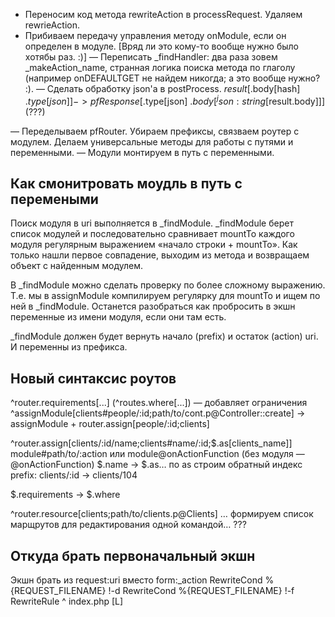 
+ Переносим код метода rewriteAction в processRequest. Удаляем rewrieAction.
+ Прибиваем передачу управления методу onModule, если он определен в модуле. [Вряд ли это кому-то вообще нужно было хотябы раз. :)]
— Переписать _findHandler: два раза зовем _makeAction_name, странная логика поиска метода по глаголу (например onDEFAULTGET не найдем никогда; а это вообще нужно? :).
— Сделать обработку json'а в postProcess. $result[$.body[hash] $.type[json]] -> pfResponse[$.type[json] $.body[^json:string[$result.body]]] (???)

— Переделываем pfRouter. Убираем префиксы, связваем роутер с модулем. Делаем универсальные методы для работы с путями и переменными.
— Модули монтируем в путь с переменными.


Как смонитровать моудль в путь с перемеными
-------------------------------------------

Поиск модуля в uri выполняется в _findModule. _findModule берет список модулей и последовательно сравнивает mountTo каждого модуля регулярным выражением «начало строки + mountTo». Как только нашли первое совпадение, выходим из метода и возвращаем объект с найденным модулем.

В _findModule можно сделать проверку по более сложному выражению. Т.е. мы в assignModule компилируем регулярку для mountTo и ищем по ней в _findModule. Останется разобраться как пробросить в экшн переменные из имени модуля, если они там есть.

_findModule должен будет вернуть начало (prefix) и остаток (action) uri. И переменны из префикса.


Новый синтаксис роутов
----------------------
^router.requirements[...] (^routes.where[...]) — добавляет ограничения
^assignModule[clients#people/:id;path/to/cont.p@Controller::create] -> assignModule + router.assign[people/:id;clients]

^router.assign[clients/:id/name;clients#name/:id;$.as[clients_name]]
   module#path/to/:action или module@onActionFunction (без модуля — @onActionFunction)
   $.name -> $.as… по as строим обратный индекс
   prefix: clients/:id -> clients/104

$.requirements -> $.where

^router.resource[clients;path/to/clients.p@Clients] … формируем список марщрутов для редактирования одной командой… ???


Откуда брать первоначальный экшн
--------------------------------
Экшн брать из request:uri вместо form:_action
RewriteCond %{REQUEST_FILENAME} !-d
RewriteCond %{REQUEST_FILENAME} !-f
RewriteRule ^ index.php [L]


